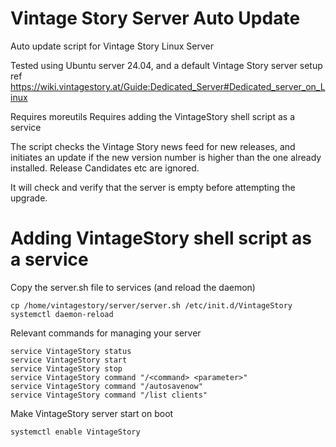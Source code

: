 # Vintage Story Server Auto Update
Auto update script for Vintage Story Linux Server

Tested using Ubuntu server 24.04, and a default Vintage Story server setup ref https://wiki.vintagestory.at/Guide:Dedicated_Server#Dedicated_server_on_Linux

Requires moreutils
Requires adding the VintageStory shell script as a service

The script checks the Vintage Story news feed for new releases, and initiates an update if the new version number is higher than the one already installed.
Release Candidates etc are ignored.

It will check and verify that the server is empty before attempting the upgrade.


# Adding VintageStory shell script as a service
Copy the server.sh file to services (and reload the daemon)
```
cp /home/vintagestory/server/server.sh /etc/init.d/VintageStory
systemctl daemon-reload
```

Relevant commands for managing your server
```
service VintageStory status
service VintageStory start
service VintageStory stop
service VintageStory command "/<command> <parameter>"
service VintageStory command "/autosavenow"
service VintageStory command "/list clients"
```

Make VintageStory server start on boot
```
systemctl enable VintageStory
```

